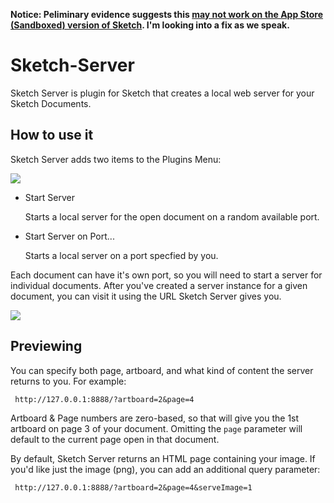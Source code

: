 **Notice: Peliminary evidence suggests this [may not work on the App Store (Sandboxed) version of Sketch](https://github.com/matt-curtis/Sketch-Server/issues/1). I'm looking into a fix as we speak.**

# Sketch-Server

Sketch Server is plugin for Sketch that creates a local web server for your Sketch Documents.

## How to use it ##

Sketch Server adds two items to the Plugins Menu:

![](https://i.imgur.com/ZEmnVPP.png)

- Start Server

  Starts a local server for the open document on a random available port.
  
- Start Server on Port...

  Starts a local server on a port specfied by you.
  
  
Each document can have it's own port, so you will need to start a server for individual documents.
After you've created a server instance for a given document, you can visit it using the URL Sketch Server gives you.

![](https://i.imgur.com/gEhh23W.png)

## Previewing ##

You can specify both page, artboard, and what kind of content the server returns to you. For example:

     http://127.0.0.1:8888/?artboard=2&page=4
     
Artboard & Page numbers are zero-based, so that will give you the 1st artboard on page 3 of your document. Omitting the `page` parameter will default to the current page open in that document.

By default, Sketch Server returns an HTML page containing your image.
If you'd like just the image (png), you can add an additional query parameter:

     http://127.0.0.1:8888/?artboard=2&page=4&serveImage=1
